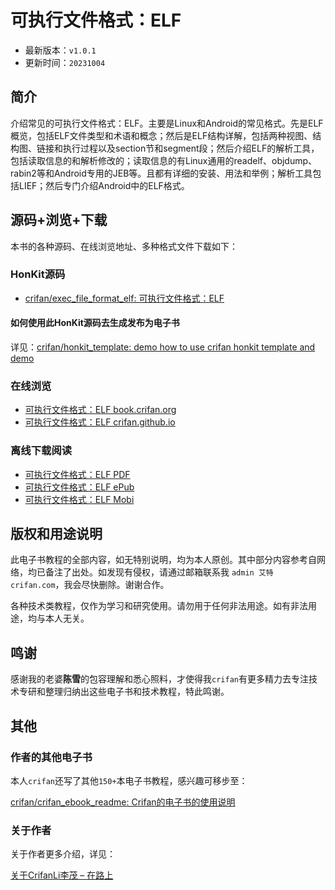 # 可执行文件格式：ELF

* 最新版本：`v1.0.1`
* 更新时间：`20231004`

## 简介

介绍常见的可执行文件格式：ELF。主要是Linux和Android的常见格式。先是ELF概览，包括ELF文件类型和术语和概念；然后是ELF结构详解，包括两种视图、结构图、链接和执行过程以及section节和segment段；然后介绍ELF的解析工具，包括读取信息的和解析修改的；读取信息的有Linux通用的readelf、objdump、rabin2等和Android专用的JEB等。且都有详细的安装、用法和举例；解析工具包括LIEF；然后专门介绍Android中的ELF格式。

## 源码+浏览+下载

本书的各种源码、在线浏览地址、多种格式文件下载如下：

### HonKit源码

* [crifan/exec_file_format_elf: 可执行文件格式：ELF](https://github.com/crifan/exec_file_format_elf)

#### 如何使用此HonKit源码去生成发布为电子书

详见：[crifan/honkit_template: demo how to use crifan honkit template and demo](https://github.com/crifan/honkit_template)

### 在线浏览

* [可执行文件格式：ELF book.crifan.org](https://book.crifan.org/books/exec_file_format_elf/website/)
* [可执行文件格式：ELF crifan.github.io](https://crifan.github.io/exec_file_format_elf/website/)

### 离线下载阅读

* [可执行文件格式：ELF PDF](https://book.crifan.org/books/exec_file_format_elf/pdf/exec_file_format_elf.pdf)
* [可执行文件格式：ELF ePub](https://book.crifan.org/books/exec_file_format_elf/epub/exec_file_format_elf.epub)
* [可执行文件格式：ELF Mobi](https://book.crifan.org/books/exec_file_format_elf/mobi/exec_file_format_elf.mobi)

## 版权和用途说明

此电子书教程的全部内容，如无特别说明，均为本人原创。其中部分内容参考自网络，均已备注了出处。如发现有侵权，请通过邮箱联系我 `admin 艾特 crifan.com`，我会尽快删除。谢谢合作。

各种技术类教程，仅作为学习和研究使用。请勿用于任何非法用途。如有非法用途，均与本人无关。

## 鸣谢

感谢我的老婆**陈雪**的包容理解和悉心照料，才使得我`crifan`有更多精力去专注技术专研和整理归纳出这些电子书和技术教程，特此鸣谢。

## 其他

### 作者的其他电子书

本人`crifan`还写了其他`150+`本电子书教程，感兴趣可移步至：

[crifan/crifan_ebook_readme: Crifan的电子书的使用说明](https://github.com/crifan/crifan_ebook_readme)

### 关于作者

关于作者更多介绍，详见：

[关于CrifanLi李茂 – 在路上](https://www.crifan.org/about/)

